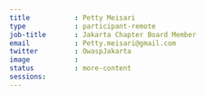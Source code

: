 ```yaml
---
title           : Petty Meisari
type            : participant-remote
job-title       : Jakarta Chapter Board Member
email           : Petty.meisari@gmail.com
twitter         : OwaspJakarta
image           :
status          : more-content
sessions:
---
```

